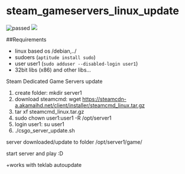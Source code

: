 # steam_gameservers_linux_update

<img src="https://img.shields.io/badge/Build%20Status-passed-green.svg" alt="passed"> <img src="https://img.shields.io/badge/tested%20OS-Debian%20server%2010.1%20x64-blue.svg">

##Requirements
- linux based os /debian,../
- sudoers   (```aptitude install sudo```)
- user user1  (```sudo adduser --disabled-login user1```)
- 32bit libs (x86) and other libs...



Steam Dedicated Game Servers update

1. create folder: mkdir server1
1. download steamcmd: wget https://steamcdn-a.akamaihd.net/client/installer/steamcmd_linux.tar.gz
2. tar xf steamcmd_linux.tar.gz
3. sudo chown user1:user1 -R /opt/server1
4. login user1: su user1
5. ./csgo_server_update.sh

server downloaded/update to folder /opt/server1/game/

start server and play :D


+works with teklab autoupdate

